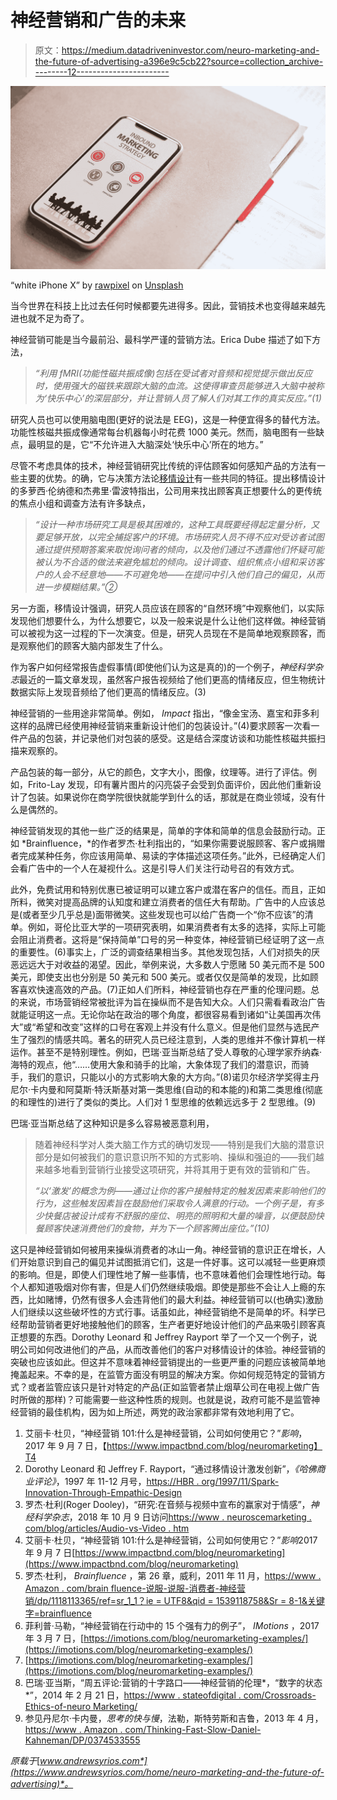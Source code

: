 # 神经营销和广告的未来

> 原文：<https://medium.datadriveninvestor.com/neuro-marketing-and-the-future-of-advertising-a396e9c5cb22?source=collection_archive---------12----------------------->

![](img/1072b3103f374bab3a7a382d8f418e25.png)

“white iPhone X” by [rawpixel](https://unsplash.com/@rawpixel?utm_source=medium&utm_medium=referral) on [Unsplash](https://unsplash.com?utm_source=medium&utm_medium=referral)

当今世界在科技上比过去任何时候都要先进得多。因此，营销技术也变得越来越先进也就不足为奇了。​

神经营销可能是当今最前沿、最科学严谨的营销方法。Erica Dube 描述了如下方法，

> *“利用 fMRI(功能性磁共振成像)包括在受试者对音频和视觉提示做出反应时，使用强大的磁铁来跟踪大脑的血流。这使得审查员能够进入大脑中被称为‘快乐中心’的深层部分，并让营销人员了解人们对其工作的真实反应。”(1)*

研究人员也可以使用脑电图(更好的说法是 EEG)，这是一种便宜得多的替代方法。功能性核磁共振成像通常每台机器每小时花费 1000 美元。然而，脑电图有一些缺点，最明显的是，它“不允许进入大脑深处‘快乐中心’所在的地方。”​

尽管不考虑具体的技术，神经营销研究比传统的评估顾客如何感知产品的方法有一些主要的优势。的确，它与决策方法论[移情设计](https://www.andrewsyrios.com/home/how-the-empathic-design-method-of-decision-making-works)有一些共同的特征。提出移情设计的多萝西·伦纳德和杰弗里·雷波特指出，公司用来找出顾客真正想要什么的更传统的焦点小组和调查方法有许多缺点，

> *“设计一种市场研究工具是极其困难的，这种工具既要经得起定量分析，又要足够开放，以完全捕捉客户的环境。市场研究人员不得不应对受访者试图通过提供预期答案来取悦询问者的倾向，以及他们通过不透露他们怀疑可能被认为不合适的做法来避免尴尬的倾向。设计调查、组织焦点小组和采访客户的人会不经意地——不可避免地——在提问中引入他们自己的偏见，从而进一步模糊结果。”②*

另一方面，移情设计强调，研究人员应该在顾客的“自然环境”中观察他们，以实际发现他们想要什么，为什么想要它，以及一般来说是什么让他们这样做。神经营销可以被视为这一过程的下一次演变。但是，研究人员现在不是简单地观察顾客，而是观察他们的顾客大脑内部发生了什么。

作为客户如何经常报告虚假事情(即使他们认为这是真的)的一个例子，*神经科学杂志*最近的一篇文章发现，虽然客户报告视频给了他们更高的情绪反应，但生物统计数据实际上发现音频给了他们更高的情绪反应。(3)

神经营销的一些用途非常简单。例如， *Impact* 指出，“像金宝汤、嘉宝和菲多利这样的品牌已经使用神经营销来重新设计他们的包装设计。”(4)要求顾客一次看一件产品的包装，并记录他们对包装的感受。这是结合深度访谈和功能性核磁共振扫描来观察的。

产品包装的每一部分，从它的颜色，文字大小，图像，纹理等。进行了评估。例如，Frito-Lay 发现，印有薯片图片的闪亮袋子会受到负面评价，因此他们重新设计了包装。如果说你在商学院很快就能学到什么的话，那就是在商业领域，没有什么是偶然的。

神经营销发现的其他一些广泛的结果是，简单的字体和简单的信息会鼓励行动。正如 *Brainfluence，*的作者罗杰·杜利指出的，“如果你需要说服顾客、客户或捐赠者完成某种任务，你应该用简单、易读的字体描述这项任务。”此外，已经确定人们会看广告中的一个人在凝视什么。这是引导人们关注行动号召的有效方式。

此外，免费试用和特别优惠已被证明可以建立客户或潜在客户的信任。而且，正如所料，微笑对提高品牌的认知度和建立消费者的信任大有帮助。广告中的人应该总是(或者至少几乎总是)面带微笑。这些发现也可以给广告商一个“你不应该”的清单。例如，哥伦比亚大学的一项研究表明，如果消费者有太多的选择，实际上可能会阻止消费者。这将是“保持简单”口号的另一种变体，神经营销已经证明了这一点的重要性。(6)事实上，广泛的调查结果相当多。其他发现包括，人们对损失的厌恶远远大于对收益的渴望。因此，举例来说，大多数人宁愿赌 50 美元而不是 500 美元，即使支出也分别是 50 美元和 500 美元。或者仅仅是简单的发现，比如顾客喜欢快速高效的产品。(7)正如人们所料，神经营销也存在严重的伦理问题。总的来说，市场营销经常被批评为旨在操纵而不是告知大众。人们只需看看政治广告就能证明这一点。无论你站在政治的哪个角度，都很容易看到诸如“让美国再次伟大”或“希望和改变”这样的口号在客观上并没有什么意义。但是他们显然与选民产生了强烈的情感共鸣。著名的研究人员已经注意到，人类的思维并不像计算机一样运作。甚至不是特别理性。例如，巴瑞·亚当斯总结了受人尊敬的心理学家乔纳森·海特的观点，他“……使用大象和骑手的比喻，大象体现了我们的潜意识，而骑手，我们的意识，只能以小的方式影响大象的大方向。”(8)诺贝尔经济学奖得主丹尼尔·卡内曼和阿莫斯·特沃斯基对第一类思维(自动的和本能的)和第二类思维(彻底的和理性的)进行了类似的类比。人们对 1 型思维的依赖远远多于 2 型思维。(9)​

巴瑞·亚当斯总结了这种知识是多么容易被恶意利用，

> 随着神经科学对人类大脑工作方式的确切发现——特别是我们大脑的潜意识部分是如何被我们的意识意识所不知的方式影响、操纵和强迫的——我们越来越多地看到营销行业接受这项研究，并将其用于更有效的营销和广告。
> 
> *“以‘激发’的概念为例——通过让你的客户接触特定的触发因素来影响他们的行为，这些触发因素旨在鼓励他们采取令人满意的行动。一个例子是，有多少快餐店被设计成有不舒服的座位、明亮的照明和大量的噪音，以便鼓励快餐顾客快速消费他们的食物，并为下一个顾客腾出座位。”(10)*

这只是神经营销如何被用来操纵消费者的冰山一角。神经营销的意识正在增长，人们开始意识到自己的偏见并试图抵消它们，这是一件好事。这可以减轻一些更麻烦的影响。但是，即使人们理性地了解一些事情，也不意味着他们会理性地行动。每个人都知道吸烟对你有害，但是人们仍然继续吸烟。即使是那些不会让人上瘾的东西，比如赌博，仍然有很多人会违背他们的最大利益。神经营销可以(也确实)激励人们继续以这些破坏性的方式行事。话虽如此，神经营销绝不是简单的坏。科学已经帮助营销者更好地接触他们的顾客，生产者更好地设计他们的产品来吸引顾客真正想要的东西。Dorothy Leonard 和 Jeffrey Rayport 举了一个又一个例子，说明公司如何改进他们的产品，从而改善他们的客户对移情设计的体验。神经营销的突破也应该如此。但这并不意味着神经营销提出的一些更严重的问题应该被简单地掩盖起来。不幸的是，在监管方面没有明显的解决方案。你如何规范特定的营销方式？或者监管应该只是针对特定的产品(正如监管者禁止烟草公司在电视上做广告时所做的那样)？可能需要一些这种性质的规则。也就是说，政府可能不是监管神经营销的最佳机构，因为如上所述，两党的政治家都非常有效地利用了它。

1.  艾丽卡·杜贝，“神经营销 101:什么是神经营销，公司如何使用它？”*影响*，2017 年 9 月 7 日，【https://www.impactbnd.com/blog/neuromarketing】T4
2.  Dorothy Leonard 和 Jeffrey F. Rayport，“通过移情设计激发创新”，*《哈佛商业评论》*，1997 年 11-12 月号，[https://HBR . org/1997/11/Spark-Innovation-Through-Empathic-Design](https://hbr.org/1997/11/spark-innovation-through-empathic-design)
3.  罗杰·杜利(Roger Dooley)，“研究:在音频与视频中宣布的赢家对于情感”，*神经科学杂志*，2018 年 10 月 9 日访问[https://www . neuroscemarketing . com/blog/articles/Audio-vs-Video . htm](https://www.neurosciencemarketing.com/blog/articles/audio-vs-video.htm)
4.  艾丽卡·杜贝，“神经营销 101:什么是神经营销，公司如何使用它？”*影响*2017 年 9 月 7 日[https://www.impactbnd.com/blog/neuromarketing](https://www.impactbnd.com/blog/neuromarketing)
5.  罗杰·杜利， *Brainfluence* ，第 26 章，威利，2011 年 11 月，[https://www . Amazon . com/brain fluence-说服-说服-消费者-神经营销/dp/1118113365/ref=sr_1_1？ie = UTF8&qid = 1539118758&Sr = 8-1&关键字=brainfluence](https://www.amazon.com/Brainfluence-Persuade-Convince-Consumers-Neuromarketing/dp/1118113365/ref=sr_1_1?ie=UTF8&qid=1539118758&sr=8-1&keywords=brainfluence)
6.  菲利普·马勒，“神经营销在行动中的 15 个强有力的例子”， *IMotions* ，2017 年 3 月 7 日，[https://imotions.com/blog/neuromarketing-examples/](https://imotions.com/blog/neuromarketing-examples/)
7.  [https://imotions.com/blog/neuromarketing-examples/](https://imotions.com/blog/neuromarketing-examples/)
8.  巴瑞·亚当斯，“周五评论:营销的十字路口——神经营销的伦理*，“数字的状态*”，2014 年 2 月 21 日，[https://www . stateofdigital . com/Crossroads-Ethics-of-neuro Marketing/](https://www.stateofdigital.com/crossroads-ethics-of-neuromarketing/)
9.  参见丹尼尔·卡内曼，*思考的快与慢*，法勒，斯特劳斯和吉鲁，2013 年 4 月，[https://www . Amazon . com/Thinking-Fast-Slow-Daniel-Kahneman/DP/0374533555](https://www.amazon.com/Thinking-Fast-Slow-Daniel-Kahneman/dp/0374533555)

*原载于*[*www.andrewsyrios.com*](https://www.andrewsyrios.com/home/neuro-marketing-and-the-future-of-advertising)*。*
